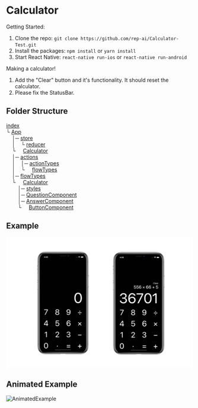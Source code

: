 # Calculator
Getting Started:
1. Clone the repo: ```git clone https://github.com/rep-ai/Calculator-Test.git```
2. Install the packages: ```npm install``` or ```yarn install```
3. Start React Native: ```react-native run-ios``` or ```react-native run-android```

Making a calculator!
1. Add the "Clear" button and it's functionality. It should reset the calculator.
2. Please fix the StatusBar.

## Folder Structure
[index](index.js)<br />
└ [App](App.js)<br />
&nbsp;&nbsp;&nbsp;&nbsp;│─ [store](src/store.js)<br />
&nbsp;&nbsp;&nbsp;&nbsp;│&nbsp;&nbsp;&nbsp;&nbsp;└ [reducer](src/reducer.js)<br />
&nbsp;&nbsp;&nbsp;&nbsp;└&nbsp;&nbsp;&nbsp;&nbsp;&nbsp;[Calculator](src/index.js)<br />
&nbsp;&nbsp;&nbsp;&nbsp;│─ [actions](src/actions.js)<br />
&nbsp;&nbsp;&nbsp;&nbsp;│&nbsp;&nbsp;&nbsp;&nbsp;│─ [actionTypes](src/actionTypes.js)<br />
&nbsp;&nbsp;&nbsp;&nbsp;│&nbsp;&nbsp;&nbsp;&nbsp;└&nbsp;&nbsp;&nbsp;&nbsp;&nbsp;[flowTypes](src/flowTypes.js)<br />
&nbsp;&nbsp;&nbsp;&nbsp;│─ [flowTypes](src/flowTypes.js)<br />
&nbsp;&nbsp;&nbsp;&nbsp;└&nbsp;&nbsp;&nbsp;&nbsp;&nbsp;[Calculator](src/Calculator.js)<br />
&nbsp;&nbsp;&nbsp;&nbsp;&nbsp;&nbsp;&nbsp;&nbsp;│─ [styles](src/styles.js)<br />
&nbsp;&nbsp;&nbsp;&nbsp;&nbsp;&nbsp;&nbsp;&nbsp;│─ [QuestionComponent](src/QuestionComponent.js)<br />
&nbsp;&nbsp;&nbsp;&nbsp;&nbsp;&nbsp;&nbsp;&nbsp;│─ [AnswerComponent](src/AnswerComponent.js)<br />
&nbsp;&nbsp;&nbsp;&nbsp;&nbsp;&nbsp;&nbsp;&nbsp;└&nbsp;&nbsp;&nbsp;&nbsp;&nbsp;[ButtonComponent](src/ButtonComponent.js)<br />


## Example
![Example](screenshots/example.jpg?raw=true)
## Animated Example
![AnimatedExample](https://j.gifs.com/YvpRYA.gif)
